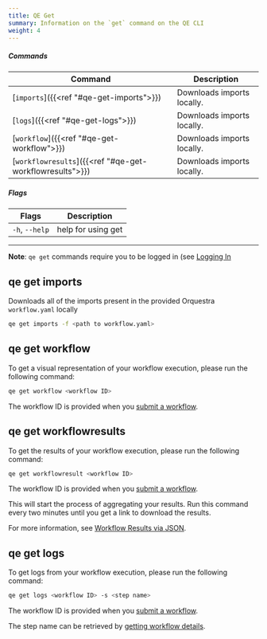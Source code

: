```yaml
---
title: QE Get
summary: Information on the `get` command on the QE CLI
weight: 4
---
```


##### Commands

| Command    | Description |
|------------|-------------|
| [`imports`]({{<ref "#qe-get-imports">}}) |  Downloads imports locally. |
| [`logs`]({{<ref "#qe-get-logs">}}) |  Downloads imports locally. |
| [`workflow`]({{<ref "#qe-get-workflow">}}) |  Downloads imports locally. |
| [`workflowresults`]({{<ref "#qe-get-workflowresults">}}) |  Downloads imports locally. |

##### Flags

| Flags   | Description |
|------------|-------------|
| `-h`, `--help` | help for using get |

___
**Note**: `qe get` commands require you to be logged in (see [Logging In](../logging-in/)



## qe get imports
Downloads all of the imports present in the provided Orquestra `workflow.yaml` locally

```Bash
qe get imports -f <path to workflow.yaml>
```

## qe get workflow

To get a visual representation of your workflow execution, please run the following command:

```Bash
qe get workflow <workflow ID>
```

The workflow ID is provided when you [submit a workflow](../workflow-submission/).

## qe get workflowresults

To get the results of your workflow execution, please run the following command:

```Bash
qe get workflowresult <workflow ID>
```

The workflow ID is provided when you [submit a workflow](../workflow-submission/).

This will start the process of aggregating your results. Run this command every two minutes until you get a link to download the results.

For more information, see [Workflow Results via JSON](../../data-management/workflow-result/).


## qe get logs

To get logs from your workflow execution, please run the following command:

```Bash
qe get logs <workflow ID> -s <step name>
```

The workflow ID is provided when you [submit a workflow](../workflow-submission/).

The step name can be retrieved by [getting workflow details](../get-workflow-details/).
